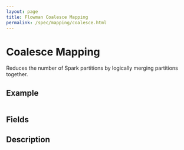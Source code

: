 ```yaml
---
layout: page
title: Flowman Coalesce Mapping
permalink: /spec/mapping/coalesce.html
---
```

# Coalesce Mapping

Reduces the number of Spark partitions by logically merging partitions together.  


## Example
```
```

## Fields


## Description
